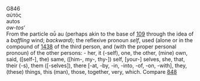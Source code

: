 <body>
  <p>G846<br>  αὐτός  <br> autos  <br><i>ow-tos‘ </i><br>From the particle   αὖ    au   (perhaps akin to the base of <a href="g0109.htm">109</a> through the idea of a <i>baffling</i> wind; <i>backward</i>); the reflexive pronoun <i>self</i>, used (alone or in the compound of <a href="g1438.htm">1438</a>  of the third person, and (with the proper personal pronoun) of the other persons: - her, it (-self), one, the other, (mine) own, said, ([self-], the) same, ([him-, my-, thy-]) self, [your-] selves, she, that, their (-s), them ([-selves]), there [-at, -by, -in, -into, -of, -on, -with], they, (these) things, this (man), those, together, very, which. Compare <a href="g0848.htm">848</a> <br></p>
 </body>